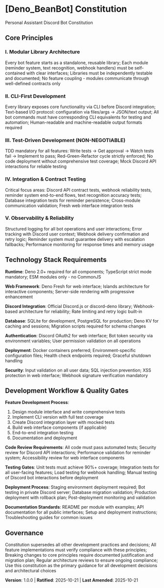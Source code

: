 # [Deno_BeanBot] Constitution

Personal Assistant Discord Bot Constitution

## Core Principles

### I. Modular Library Architecture

Every bot feature starts as a standalone, reusable library; Each module
(reminder system, text recognition, webhook handlers) must be self-contained
with clear interfaces; Libraries must be independently testable and documented;
No feature coupling - modules communicate through well-defined contracts only

### II. CLI-First Development

Every library exposes core functionality via CLI before Discord integration;
Text-based I/O protocol: configuration via files/args → JSON/text output; All
bot commands must have corresponding CLI equivalents for testing and automation;
Human-readable and machine-readable output formats required

### III. Test-Driven Development (NON-NEGOTIABLE)

TDD mandatory for all features: Write tests → Get approval → Watch tests fail →
Implement to pass; Red-Green-Refactor cycle strictly enforced; No code
deployment without comprehensive test coverage; Mock Discord API interactions
for reliable testing

### IV. Integration & Contract Testing

Critical focus areas: Discord API contract tests, webhook reliability tests,
reminder system end-to-end flows, text recognition accuracy tests; Database
integration tests for reminder persistence; Cross-module communication
validation; Fresh web interface integration tests

### V. Observability & Reliability

Structured logging for all bot operations and user interactions; Error tracking
with Discord user context; Webhook delivery confirmation and retry logic;
Reminder system must guarantee delivery with escalation fallbacks; Performance
monitoring for response times and memory usage

## Technology Stack Requirements

**Runtime**: Deno 2.0+ required for all components; TypeScript strict mode
mandatory; ESM modules only - no CommonJS

**Web Framework**: Deno Fresh for web interface; Islands architecture for
interactive components; Server-side rendering with progressive enhancement

**Discord Integration**: Official Discord.js or discord-deno library;
Webhook-based architecture for reliability; Rate limiting and retry logic
built-in

**Database**: SQLite for development, PostgreSQL for production; Deno KV for
caching and sessions; Migration scripts required for schema changes

**Authentication**: Discord OAuth2 for web interface; Bot token security via
environment variables; User permission validation on all operations

**Deployment**: Docker containers preferred; Environment-specific configuration
files; Health check endpoints required; Graceful shutdown handling

**Security**: Input validation on all user data; SQL injection prevention; XSS
protection in web interface; Webhook signature verification mandatory

## Development Workflow & Quality Gates

**Feature Development Process**:

1. Design module interface and write comprehensive tests
2. Implement CLI version with full test coverage
3. Create Discord integration layer with mocked tests
4. Build web interface components (if applicable)
5. End-to-end integration testing
6. Documentation and deployment

**Code Review Requirements**: All code must pass automated tests; Security
review for Discord API interactions; Performance validation for reminder system;
Accessibility review for web interface components

**Testing Gates**: Unit tests must achieve 90%+ coverage; Integration tests for
all user-facing features; Load testing for webhook handling; Manual testing of
Discord bot interactions before deployment

**Deployment Process**: Staging environment deployment required; Bot testing in
private Discord server; Database migration validation; Production deployment
with rollback plan; Post-deployment monitoring and validation

**Documentation Standards**: README per module with examples; API documentation
for all public interfaces; Setup and deployment instructions; Troubleshooting
guides for common issues

## Governance

<!-- Example: Constitution supersedes all other practices; Amendments require documentation, approval, migration plan -->

Constitution supersedes all other development practices and decisions; All
feature implementations must verify compliance with these principles; Breaking
changes to core principles require documented justification and migration plan;
Regular architecture reviews to ensure ongoing compliance; Use this constitution
as the primary guidance for all development decisions and architectural choices

**Version**: 1.0.0 | **Ratified**: 2025-10-21 | **Last Amended**: 2025-10-21
